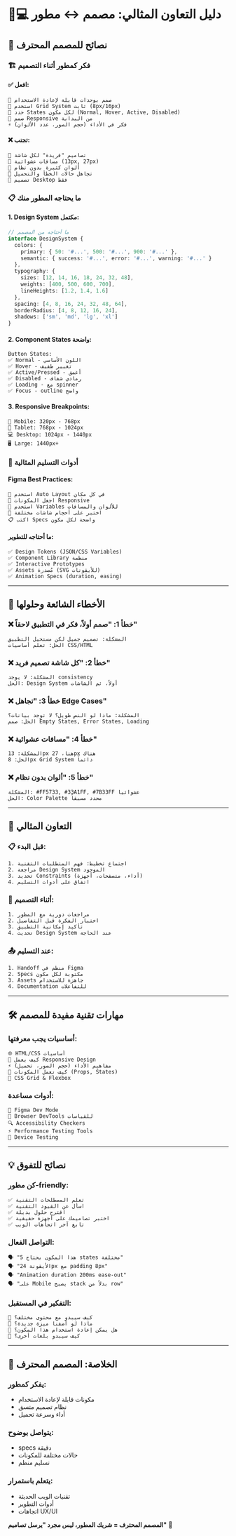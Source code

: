 # 🎨💻 دليل التعاون المثالي: مصمم ↔ مطور

## 🎯 نصائح للمصمم المحترف

### 🏗️ فكر كمطور أثناء التصميم

#### ✅ **افعل:**
```
🔧 صمم بوحدات قابلة لإعادة الاستخدام
📐 استخدم Grid System ثابت (8px/16px)
🎨 حدد States لكل مكون (Normal, Hover, Active, Disabled)
📱 صمم Responsive من البداية
⚡ فكر في الأداء (حجم الصور، عدد الألوان)
```

#### ❌ **تجنب:**
```
🚫 تصاميم "فريدة" لكل شاشة
🚫 مسافات عشوائية (13px, 27px)
🚫 ألوان كثيرة بدون نظام
🚫 تجاهل حالات الخطأ والتحميل
🚫 تصميم Desktop فقط
```

### 📋 ما يحتاجه المطور منك

#### 1. **Design System مكتمل:**
```typescript
// ما أحتاجه من المصمم
interface DesignSystem {
  colors: {
    primary: { 50: '#...', 500: '#...', 900: '#...' },
    semantic: { success: '#...', error: '#...', warning: '#...' }
  },
  typography: {
    sizes: [12, 14, 16, 18, 24, 32, 48],
    weights: [400, 500, 600, 700],
    lineHeights: [1.2, 1.4, 1.6]
  },
  spacing: [4, 8, 16, 24, 32, 48, 64],
  borderRadius: [4, 8, 12, 16, 24],
  shadows: ['sm', 'md', 'lg', 'xl']
}
```

#### 2. **Component States واضحة:**
```
Button States:
✅ Normal - اللون الأساسي
✅ Hover - تغيير طفيف
✅ Active/Pressed - أغمق
✅ Disabled - رمادي شفاف
✅ Loading - مع spinner
✅ Focus - outline واضح
```

#### 3. **Responsive Breakpoints:**
```
📱 Mobile: 320px - 768px
📱 Tablet: 768px - 1024px
💻 Desktop: 1024px - 1440px
🖥️ Large: 1440px+
```

### 🔧 أدوات التسليم المثالية

#### **Figma Best Practices:**
```
🎨 استخدم Auto Layout في كل مكان
📐 اجعل المكونات Responsive
🔗 استخدم Variables للألوان والمسافات
📱 اختبر على أحجام شاشات مختلفة
📋 اكتب Specs واضحة لكل مكون
```

#### **ما أحتاجه للتطوير:**
```
✅ Design Tokens (JSON/CSS Variables)
✅ Component Library منظمة
✅ Interactive Prototypes
✅ Assets مُصدرة (SVG للأيقونات)
✅ Animation Specs (duration, easing)
```

---

## 🚫 الأخطاء الشائعة وحلولها

### ❌ **خطأ 1: "صمم أولاً، فكر في التطبيق لاحقاً"**
```
المشكلة: تصميم جميل لكن مستحيل التطبيق
الحل: تعلم أساسيات CSS/HTML
```

### ❌ **خطأ 2: "كل شاشة تصميم فريد"**
```
المشكلة: لا يوجد consistency
الحل: Design System أولاً، ثم الشاشات
```

### ❌ **خطأ 3: "تجاهل Edge Cases"**
```
المشكلة: ماذا لو النص طويل؟ لا توجد بيانات؟
الحل: صمم Empty States, Error States, Loading
```

### ❌ **خطأ 4: "مسافات عشوائية"**
```
المشكلة: 13px هنا، 27px هناك
الحل: 8px Grid System دائماً
```

### ❌ **خطأ 5: "ألوان بدون نظام"**
```
المشكلة: #FF5733, #33A1FF, #7B33FF عشوائياً
الحل: Color Palette محدد مسبقاً
```

---

## 🎯 التعاون المثالي

### 📋 **قبل البدء:**
```
1. اجتماع تخطيط: فهم المتطلبات التقنية
2. مراجعة Design System الموجود
3. تحديد Constraints (أداء، متصفحات، أجهزة)
4. اتفاق على أدوات التسليم
```

### 🔄 **أثناء التصميم:**
```
1. مراجعات دورية مع المطور
2. اختبار الفكرة قبل التفاصيل
3. تأكيد إمكانية التطبيق
4. تحديث Design System عند الحاجة
```

### 📤 **عند التسليم:**
```
1. Handoff منظم في Figma
2. Specs مكتوبة لكل مكون
3. Assets جاهزة للاستخدام
4. Documentation للتفاعلات
```

---

## 🛠️ مهارات تقنية مفيدة للمصمم

### **أساسيات يجب معرفتها:**
```
🌐 HTML/CSS أساسيات
📱 كيف يعمل Responsive Design
⚡ مفاهيم الأداء (حجم الصور، تحميل)
🔧 كيف تعمل المكونات (Props, States)
📐 CSS Grid & Flexbox
```

### **أدوات مساعدة:**
```
🎨 Figma Dev Mode
📏 Browser DevTools للقياسات
🔍 Accessibility Checkers
⚡ Performance Testing Tools
📱 Device Testing
```

---

## 💡 نصائح للتفوق

### **كن مطور-friendly:**
```
✅ تعلم المصطلحات التقنية
✅ اسأل عن القيود التقنية
✅ اقترح حلول بديلة
✅ اختبر تصاميمك على أجهزة حقيقية
✅ تابع آخر اتجاهات الويب
```

### **التواصل الفعال:**
```
🗣️ "هذا المكون يحتاج 5 states مختلفة"
🗣️ "الأيقونة 24px مع padding 8px"
🗣️ "Animation duration 200ms ease-out"
🗣️ "على Mobile يصبح stack بدلاً من row"
```

### **التفكير في المستقبل:**
```
🔮 كيف سيبدو مع محتوى مختلف؟
🔮 ماذا لو أضفنا ميزة جديدة؟
🔮 هل يمكن إعادة استخدام هذا المكون؟
🔮 كيف سيبدو بلغات أخرى؟
```

---

## 🎯 الخلاصة: المصمم المحترف

### **يفكر كمطور:**
- مكونات قابلة لإعادة الاستخدام
- نظام تصميم متسق
- أداء وسرعة تحميل

### **يتواصل بوضوح:**
- specs دقيقة
- حالات مختلفة للمكونات
- تسليم منظم

### **يتعلم باستمرار:**
- تقنيات الويب الحديثة
- أدوات التطوير
- اتجاهات UX/UI

**المصمم المحترف = شريك المطور، ليس مجرد "يرسل تصاميم"** 🤝
